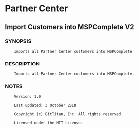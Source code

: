 # Partner Center
## Import Customers into MSPComplete V2
### SYNOPSIS
```
    Imports all Partner Center customers into MSPComplete
```
### DESCRIPTION
```
    Imports all Partner Center customers into MSPComplete.
```
### NOTES
```
    Version: 1.0
    Last updated: 3 October 2018
    Copyright (c) BitTitan, Inc. All rights reserved.
    Licensed under the MIT License.
```

